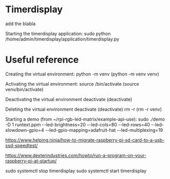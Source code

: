 # Timerdisplay

add the blabla

Starting the timerdisplay application:
        sudo python /home/admin/timerdisplay/application/timerdisplay.py



# Useful reference

Creating the virtual environment:
        python -m venv <directory>              (python -m venv venv)

Activating the virtual environment:
        source <directory>/bin/activate         (source venv/bin/activate)

Deactivating the virtual environment
        deactivate                              (deactivate)

Deleting the virtual environment
        deactivate                              (deactivate)
        rm -r <directory>                       (rm -r venv)


Starting a demo (from ~/rpi-rgb-led-matrix/example-api-use):
        sudo ./demo -D 1 runtext.ppm --led-brightness=20 --led-cols=80 --led-rows=40 --led-slowdown-gpio=4 --led-gpio-mapping=adafruit-hat --led-multiplexing=19


https://www.helping.ninja/how-to-migrate-raspberry-pi-sd-card-to-a-usb-ssd-speedtest/

https://www.dexterindustries.com/howto/run-a-program-on-your-raspberry-pi-at-startup/

sudo systemctl stop timerdisplay
sudo systemctl start timerdisplay
